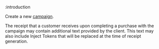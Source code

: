 :introduction

Create a new [campaign](/types/campaign).

The receipt that a customer receives upon completing a purchase with the
campaign may contain additional text provided by the client. This text may also
include Inject Tokens that will be replaced at the time of receipt generation.
